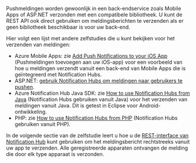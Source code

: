 

Pushmeldingen worden gewoonlijk in een back-endservice zoals Mobile Apps of ASP.NET verzonden met een compatibele bibliotheek. U kunt de REST API ook direct gebruiken om meldingsberichten te verzenden als er geen bibliotheek beschikbaar is voor uw back-end. 

Hier volgt een lijst met andere zelfstudies die u kunt bekijken voor het verzenden van meldingen:

- Azure Mobile Apps: zie [Add Push Notifications to your iOS App](../articles/app-service-mobile/app-service-mobile-ios-get-started-push.md) (Pushmeldingen toevoegen aan uw iOS-app) voor een voorbeeld van hoe u meldingen verzendt vanuit een back-end van Mobile Apps die is geïntegreerd met Notification Hubs.  
- ASP.NET: [gebruik Notification Hubs om meldingen naar gebruikers te pushen](../articles/notification-hubs/notification-hubs-aspnet-backend-ios-apple-apns-notification.md).
- Azure Notification Hub Java SDK: zie [How to use Notification Hubs from Java](../articles/notification-hubs/notification-hubs-java-push-notification-tutorial.md) (Notification Hubs gebruiken vanuit Java) voor het verzenden van meldingen vanuit Java. Dit is getest in Eclipse voor Android-ontwikkeling.
- PHP: zie [How to use Notification Hubs from PHP](../articles/notification-hubs/notification-hubs-php-push-notification-tutorial.md) (Notification Hubs gebruiken vanuit PHP).


In de volgende sectie van de zelfstudie leert u hoe u de [REST-interface van Notification Hub](http://msdn.microsoft.com/library/windowsazure/dn223264.aspx) kunt gebruiken om het meldingsbericht rechtstreeks vanuit uw app te verzenden. Alle geregistreerde apparaten ontvangen de melding die door elk type apparaat is verzonden.  





<!--HONumber=Aug16_HO4-->


